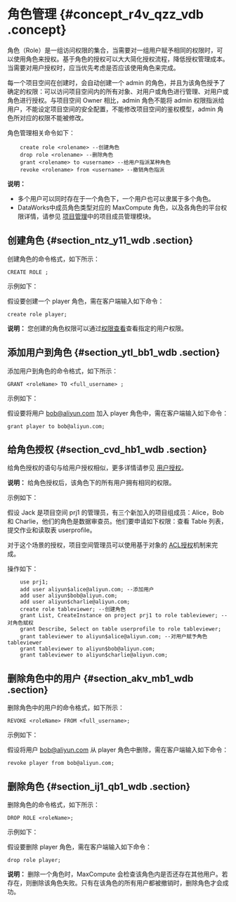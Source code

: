 # 角色管理 {#concept_r4v_qzz_vdb .concept}

角色（Role）是一组访问权限的集合，当需要对一组用户赋予相同的权限时，可以使用角色来授权。基于角色的授权可以大大简化授权流程，降低授权管理成本。当需要对用户授权时，应当优先考虑是否应该使用角色来完成。

每一个项目空间在创建时，会自动创建一个 admin 的角色，并且为该角色授予了确定的权限：可以访问项目空间内的所有对象、对用户或角色进行管理、对用户或角色进行授权。与项目空间 Owner 相比，admin 角色不能将 admin 权限指派给用户，不能设定项目空间的安全配置，不能修改项目空间的鉴权模型，admin 角色所对应的权限不能被修改。

角色管理相关命令如下：

```
    create role <rolename> --创建角色
    drop role <rolename> --删除角色
    grant <rolename> to <username> --给用户指派某种角色
    revoke <rolename> from <username> --撤销角色指派

```

**说明：** 

-   多个用户可以同时存在于一个角色下，一个用户也可以隶属于多个角色。
-   DataWorks中成员角色类型对应的 MaxCompute 角色，以及各角色的平台权限详情，请参见 [项目管理](https://www.alibabacloud.com/help/doc-detail/47736.htm)中的项目成员管理模块。

## 创建角色 {#section_ntz_y11_wdb .section}

创建角色的命令格式，如下所示：

```
CREATE ROLE ;
```

示例如下：

假设要创建一个 player 角色，需在客户端输入如下命令：

```
create role player;
```

**说明：** 您创建的角色权限可以通过[权限查看](intl.zh-CN/用户指南/安全指南/权限查看.md#section_rhj_fg1_wdb)查看指定的用户权限。

## 添加用户到角色 {#section_ytl_bb1_wdb .section}

添加用户到角色的命令格式，如下所示：

```
GRANT <roleName> TO <full_username> ;
```

示例如下：

假设要将用户 bob@aliyun.com 加入 player 角色中，需在客户端输入如下命令：

```
grant player to bob@aliyun.com;
```

## 给角色授权 {#section_cvd_hb1_wdb .section}

给角色授权的语句与给用户授权相似，更多详情请参见 [用户授权](intl.zh-CN/用户指南/安全指南/授权.md)。

**说明：** 给角色授权后，该角色下的所有用户拥有相同的权限。

示例如下：

假设 Jack 是项目空间 prj1 的管理员，有三个新加入的项目组成员：Alice，Bob 和 Charlie，他们的角色是数据审查员。他们要申请如下权限：查看 Table 列表，提交作业和读取表 userprofile。

对于这个场景的授权，项目空间管理员可以使用基于对象的 [ACL授权](intl.zh-CN/用户指南/安全指南/授权.md)机制来完成。

操作如下：

```
    use prj1;
    add user aliyun$alice@aliyun.com; --添加用户
    add user aliyun$bob@aliyun.com;
    add user aliyun$charlie@aliyun.com;
    create role tableviewer; --创建角色
    grant List, CreateInstance on project prj1 to role tableviewer; --对角色赋权
    grant Describe, Select on table userprofile to role tableviewer;
    grant tableviewer to aliyun$alice@aliyun.com; --对用户赋予角色tableviewer
    grant tableviewer to aliyun$bob@aliyun.com;
    grant tableviewer to aliyun$charlie@aliyun.com;
```

## 删除角色中的用户 {#section_akv_mb1_wdb .section}

删除角色中的用户的命令格式，如下所示：

```
REVOKE <roleName> FROM <full_username>;
```

示例如下：

假设将用户 bob@aliyun.com 从 player 角色中删除，需在客户端输入如下命令：

```
revoke player from bob@aliyun.com;
```

## 删除角色 {#section_ij1_qb1_wdb .section}

删除角色的命令格式，如下所示：

```
DROP ROLE <roleName>;
```

示例如下：

假设要删除 player 角色，需在客户端输入如下命令：

```
drop role player;
```

**说明：** 删除一个角色时，MaxCompute 会检查该角色内是否还存在其他用户。若存在，则删除该角色失败。只有在该角色的所有用户都被撤销时，删除角色才会成功。

